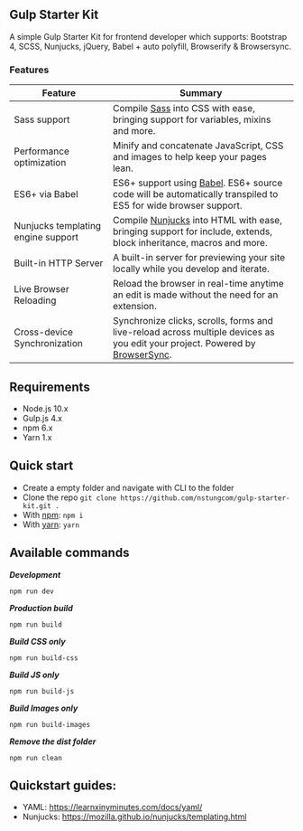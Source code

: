 ## Gulp Starter Kit
A simple Gulp Starter Kit for frontend developer which supports: Bootstrap 4, SCSS, Nunjucks, jQuery, Babel + auto polyfill, Browserify & Browsersync.

### Features
| Feature | Summary |
|----------------------------------------|-------------------------------------------------------------------------------------------------------------------------------------------------------------------------------------------------------------------------------------------------------------|
| Sass support | Compile [Sass](http://sass-lang.com/) into CSS with ease, bringing support for variables, mixins and more. |
| Performance optimization | Minify and concatenate JavaScript, CSS and images to help keep your pages lean. |
| ES6+ via Babel | ES6+ support using [Babel](https://babeljs.io/). ES6+ source code will be automatically transpiled to ES5 for wide browser support. |
| Nunjucks templating engine support | Compile [Nunjucks](https://mozilla.github.io/nunjucks/) into HTML with ease, bringing support for include, extends, block inheritance, macros and more. |
| Built-in HTTP Server | A built-in server for previewing your site locally while you develop and iterate. |
| Live Browser Reloading | Reload the browser in real-time anytime an edit is made without the need for an extension. |
| Cross-device Synchronization | Synchronize clicks, scrolls, forms and live-reload across multiple devices as you edit your project. Powered by [BrowserSync](http://browsersync.io). |

## Requirements
- Node.js 10.x
- Gulp.js 4.x
- npm 6.x
- Yarn 1.x

## Quick start
- Create a empty folder and navigate with CLI to the folder
- Clone the repo `git clone https://github.com/nstungcom/gulp-starter-kit.git .`
- With [npm](https://www.npmjs.com/): `npm i`
- With [yarn](https://yarnpkg.com/): `yarn`

## Available commands

***Development***
```
npm run dev
```

***Production build***
```
npm run build
```

***Build CSS only***
```
npm run build-css
```

***Build JS only***
```
npm run build-js
```

***Build Images only***
```
npm run build-images
```

***Remove the dist folder***
```
npm run clean
```

## Quickstart guides:
- YAML: https://learnxinyminutes.com/docs/yaml/
- Nunjucks: https://mozilla.github.io/nunjucks/templating.html
